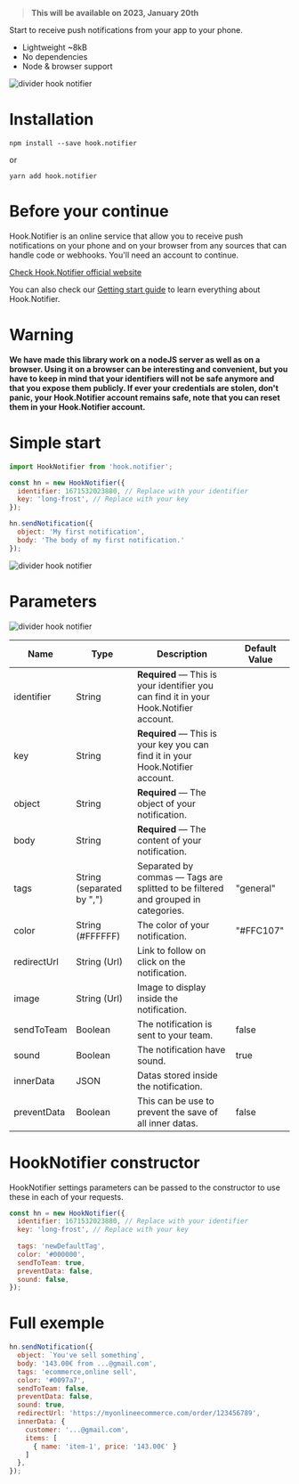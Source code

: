 > **This will be available on 2023, January 20th**

Start to receive push notifications from your app to your phone.

- Lightweight ~8kB
- No dependencies
- Node & browser support

![divider hook notifier](https://cdn.hooknotifier.com/divider_hook_notifier_3b55ff9eb2.png)

# Installation

`npm install --save hook.notifier`

or

`yarn add hook.notifier`

# Before your continue

Hook.Notifier is an online service that allow you to receive push notifications on your phone and on your browser from any sources that can handle code or webhooks. You'll need an account to continue.

[Check Hook.Notifier official website](https://hooknotifier.com)

You can also check our [Getting start guide](https://hooknotifier.com/blog/get-started-with-hook-notifier) to learn everything about Hook.Notifier.

# Warning

**We have made this library work on a nodeJS server as well as on a browser. Using it on a browser can be interesting and convenient, but you have to keep in mind that your identifiers will not be safe anymore and that you expose them publicly. If ever your credentials are stolen, don't panic, your Hook.Notifier account remains safe, note that you can reset them in your Hook.Notifier account.**

# Simple start

```js
import HookNotifier from 'hook.notifier';

const hn = new HookNotifier({ 
  identifier: 1671532023880, // Replace with your identifier
  key: 'long-frost', // Replace with your key
});

hn.sendNotification({ 
  object: 'My first notification', 
  body: 'The body of my first notification.' 
});
```

![divider hook notifier](https://cdn.hooknotifier.com/divider_hook_notifier_3b55ff9eb2.png)

# Parameters

![divider hook notifier](https://cdn.hooknotifier.com/parameter_demonstration_c8571bb687.png?updated_at=2023-01-06T18:01:53.843Z)

| Name                   | Type              | Description                                                                                                                 | Default Value |
| ---------------------- | ----------------- | --------------------------------------------------------------------------------------------------------------------------- | ------------- |
| identifier             | String            | **Required** — This is your identifier you can find it in your Hook.Notifier account.                                       |               |
| key                    | String            | **Required** — This is your key you can find it in your Hook.Notifier account.                                              |               |
| object                 | String            | **Required** — The object of your notification.                                                                             |               |
| body                   | String            | **Required** — The content of your notification.                                                                            |               |
| tags                   | String (separated by ",")      | Separated by commas — Tags are splitted to be filtered and grouped in categories.                              | "general"     |
| color                  | String (#FFFFFF)  | The color of your notification.                                                                                             | "#FFC107"     |
| redirectUrl            | String (Url)      | Link to follow on click on the notification.                                                                                |               |
| image                  | String (Url)      | Image to display inside the notification.                                                                                   |               |
| sendToTeam             | Boolean           | The notification is sent to your team.                                                                                      | false         |
| sound                  | Boolean           | The notification have sound.                                                                                                | true          |
| innerData              | JSON              | Datas stored inside the notification.                                                                                       |               |
| preventData            | Boolean           | This can be use to prevent the save of all inner datas.                                                                     | false         |

# HookNotifier constructor

HookNotifier settings parameters can be passed to the constructor to use these in each of your requests.

```js
const hn = new HookNotifier({ 
  identifier: 1671532023880, // Replace with your identifier
  key: 'long-frost', // Replace with your key
  
  tags: 'newDefaultTag', 
  color: '#000000', 
  sendToTeam: true, 
  preventData: false, 
  sound: false,
});
```

# Full exemple

```js
hn.sendNotification({
  object: `You've sell something`,
  body: '143.00€ from ...@gmail.com',
  tags: 'ecommerce,online sell', 
  color: '#0097a7', 
  sendToTeam: false, 
  preventData: false,
  sound: true,
  redirectUrl: 'https://myonlineecommerce.com/order/123456789',
  innerData: {
    customer: '...@gmail.com',
    items: [
      { name: 'item-1', price: '143.00€' }
    ]
  },
});
```